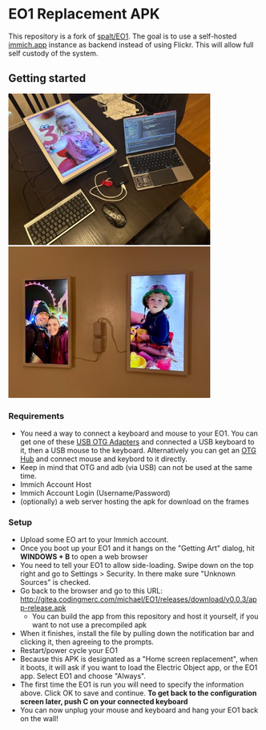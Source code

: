 # EO1 Replacement APK

This repository is a fork of [spalt/EO1](https://github.com/spalt/EO1). The goal is to use a
self-hosted [immich.app](https://immich.app/) instance as backend instead of using Flickr. This will allow full self custody of the system.

## Getting started

<img src="_img/IMG_1451.jpg"/> <img src="_img/IMG_1452.jpg"/>

### Requirements

- You need a way to connect a keyboard and mouse to your EO1.  You can get one of these [USB OTG Adapters](https://www.amazon.com/gp/product/B01C6032G0/?&_encoding=UTF8&tag=aph0dc-20&linkCode=ur2&linkId=a2e10d0fcebbd4425ace19f040a24e27&camp=1789&creative=9325) and connected a USB keyboard to it, then a USB mouse to the keyboard. Alternatively you can get an [OTG Hub](https://www.amazon.com/dp/B01HYJLZH6?psc=1&ref=ppx_yo2ov_dt_b_product_details&_encoding=UTF8&tag=aph0dc-20&linkCode=ur2&linkId=49938883224aa721262057e366759275&camp=1789&creative=9325) and connect mouse and keybord to it directly.
- Keep in mind that OTG and adb (via USB) can not be used at the same time.
- Immich Account Host
- Immich Account Login (Username/Password)
- (optionally) a web server hosting the apk for download on the frames

### Setup

- Upload some EO art to your Immich account.
- Once you boot up your EO1 and it hangs on the "Getting Art" dialog, hit **WINDOWS + B** to open a web browser
- You need to tell your EO1 to allow side-loading.  Swipe down on the top right and go to Settings > Security.  In there make sure "Unknown Sources" is checked.
- Go back to the browser and go to this URL: <http://gitea.codingmerc.com/michael/EO1/releases/download/v0.0.3/app-release.apk>
  - You can build the app from this repository and host it yourself, if you want to not use a precompiled apk
- When it finishes, install the file by pulling down the notification bar and clicking it, then agreeing to the prompts.
- Restart/power cycle your EO1
- Because this APK is designated as a "Home screen replacement", when it boots, it will ask if you want to load the Electric Object app, or the EO1 app.  Select EO1 and choose "Always".
- The first time the EO1 is run you will need to specify the information above.  Click OK to save and continue.  **To get back to the configuration screen later, push C on your connected keyboard**
- You can now unplug your mouse and keyboard and hang your EO1 back on the wall!
